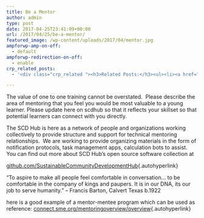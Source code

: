 ```yaml
---
title: Be a Mentor
author: admin
type: post
date: 2017-04-25T23:41:09+00:00
url: /2017/04/25/be-a-mentor/
featured_image: /wp-content/uploads/2017/04/mentor.jpg
ampforwp-amp-on-off:
  - default
ampforwp-redirection-on-off:
  - enable
crp_related_posts:
  - '<div class="crp_related "><h3>Related Posts:</h3><ul><li><a href="https://scdhub.org/2017/12/25/wastewater-treatment-and-biosolids-management/"    ><img src="https://scdhub.org/wp-content/uploads/2017/12/wastewater-treatment-and-biosoli-150x150.jpg" alt="Wastewater treatment and Biosolids management" title="Wastewater treatment and Biosolids management" width="150" height="150" class="crp_thumb crp_featured" /><span class="crp_title">Wastewater treatment and Biosolids management</span></a></li><li><a href="https://scdhub.org/2018/01/06/household-and-neighborhood-sanitation-infrastructures-excreta-wastewater-disposal-in-developing-countries/"    ><img src="https://scdhub.org/wp-content/plugins/contextual-related-posts/default.png" alt="Household and neighborhood Sanitation Infrastructures: Excreta, wastewater disposal in developing countries" title="Household and neighborhood Sanitation Infrastructures: Excreta, wastewater disposal in developing countries" width="150" height="150" class="crp_thumb crp_default" /><span class="crp_title">Household and neighborhood Sanitation&hellip;</span></a></li><li><a href="https://scdhub.org/2017/12/29/walking-in-sabinas-shoes-world-vision/"    ><img src="https://scdhub.org/wp-content/uploads/2017/12/walking-in-sabinas-shoes-world-v-150x150.jpg" alt="Walking in Sabinas Shoes &#8211; World Vision" title="Walking in Sabinas Shoes &#8211; World Vision" width="150" height="150" class="crp_thumb crp_featured" /><span class="crp_title">Walking in Sabinas Shoes &#8211; World Vision</span></a></li><li><a href="https://scdhub.org/founding-board/"    ><img src="https://scdhub.org/wp-content/uploads/2017/04/Screen-Shot-2017-08-14-at-11.39.28-AM-150x150.png" alt="Founding Board" title="Founding Board" width="150" height="150" class="crp_thumb crp_correctfirst" /><span class="crp_title">Founding Board</span></a></li><li><a href="https://scdhub.org/2018/01/06/sanitation-in-emergencies/"    ><img src="https://scdhub.org/wp-content/plugins/contextual-related-posts/default.png" alt="Sanitation in Emergencies" title="Sanitation in Emergencies" width="150" height="150" class="crp_thumb crp_default" /><span class="crp_title">Sanitation in Emergencies</span></a></li><li><a href="https://scdhub.org/2017/04/04/video-home/"    ><img src="https://scdhub.org/wp-content/plugins/contextual-related-posts/default.png" alt="Videos" title="Videos" width="150" height="150" class="crp_thumb crp_default" /><span class="crp_title">Videos</span></a></li></ul><div class="crp_clear"></div></div>'

---
```

The value of one to one training cannot be overstated.  Please describe the area of mentoring that you feel you would be most valuable to a young learner. Please update here on scdhub so that it reflects your skillset so that potential learners can connect with you directly.

The SCD Hub is here as a network of people and organizations working collectively to provide structure and support for technical mentoring relationships.  We are working to provide organizing materials in the form of notification protocols, task management apps, calculation bots to assist. You can find out more about SCD Hub&#8217;s open source software collection at

[github.com/SustainableCommunityDevelopmentHub][1]{.autohyperlink}

&#8220;To aspire to make all people feel comfortable in conversation&#8230; to be comfortable in the company of kings and paupers. It is in our DNA, its our job to serve humanity.&#8221; &#8211; Francis Barton, Calvert Texas b.1922

here is a good example of a mentor-mentee program which can be used as reference: [connect.sme.org/mentoringoverview/overview][2]{.autohyperlink}

 [1]: https://github.com/SustainableCommunityDevelopmentHub
 [2]: http://connect.sme.org/mentoringoverview/overview